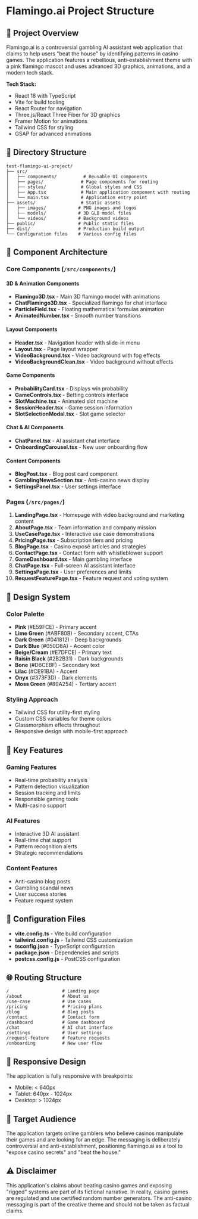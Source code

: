 # Flamingo.ai Project Structure

## 🦩 Project Overview

Flamingo.ai is a controversial gambling AI assistant web application that claims to help users "beat the house" by identifying patterns in casino games. The application features a rebellious, anti-establishment theme with a pink flamingo mascot and uses advanced 3D graphics, animations, and a modern tech stack.

**Tech Stack:**
- React 18 with TypeScript
- Vite for build tooling
- React Router for navigation
- Three.js/React Three Fiber for 3D graphics
- Framer Motion for animations
- Tailwind CSS for styling
- GSAP for advanced animations

## 📁 Directory Structure

```
test-flamingo-ui-project/
├── src/
│   ├── components/          # Reusable UI components
│   ├── pages/              # Page components for routing
│   ├── styles/             # Global styles and CSS
│   ├── App.tsx             # Main application component with routing
│   └── main.tsx            # Application entry point
├── assets/                 # Static assets
│   ├── images/            # PNG images and logos
│   ├── models/            # 3D GLB model files
│   └── videos/            # Background videos
├── public/                # Public static files
├── dist/                  # Production build output
└── Configuration files    # Various config files
```

## 🎨 Component Architecture

### Core Components (`/src/components/`)

#### 3D & Animation Components
- **Flamingo3D.tsx** - Main 3D flamingo model with animations
- **ChatFlamingo3D.tsx** - Specialized flamingo for chat interface
- **ParticleField.tsx** - Floating mathematical formulas animation
- **AnimatedNumber.tsx** - Smooth number transitions

#### Layout Components
- **Header.tsx** - Navigation header with slide-in menu
- **Layout.tsx** - Page layout wrapper
- **VideoBackground.tsx** - Video background with fog effects
- **VideoBackgroundClean.tsx** - Video background without effects

#### Game Components
- **ProbabilityCard.tsx** - Displays win probability
- **GameControls.tsx** - Betting controls interface
- **SlotMachine.tsx** - Animated slot machine
- **SessionHeader.tsx** - Game session information
- **SlotSelectionModal.tsx** - Slot game selector

#### Chat & AI Components
- **ChatPanel.tsx** - AI assistant chat interface
- **OnboardingCarousel.tsx** - New user onboarding flow

#### Content Components
- **BlogPost.tsx** - Blog post card component
- **GamblingNewsSection.tsx** - Anti-casino news display
- **SettingsPanel.tsx** - User settings interface

### Pages (`/src/pages/`)

1. **LandingPage.tsx** - Homepage with video background and marketing content
2. **AboutPage.tsx** - Team information and company mission
3. **UseCasePage.tsx** - Interactive use case demonstrations
4. **PricingPage.tsx** - Subscription tiers and pricing
5. **BlogPage.tsx** - Casino exposé articles and strategies
6. **ContactPage.tsx** - Contact form with whistleblower support
7. **GameDashboard.tsx** - Main gambling interface
8. **ChatPage.tsx** - Full-screen AI assistant interface
9. **SettingsPage.tsx** - User preferences and limits
10. **RequestFeaturePage.tsx** - Feature request and voting system

## 🎨 Design System

### Color Palette
- **Pink** (#E59FCE) - Primary accent
- **Lime Green** (#ABF80B) - Secondary accent, CTAs
- **Dark Green** (#041812) - Deep backgrounds
- **Dark Blue** (#050D8A) - Accent color
- **Beige/Cream** (#E7DFCE) - Primary text
- **Raisin Black** (#2B2B31) - Dark backgrounds
- **Bone** (#D6CEBF) - Secondary text
- **Lilac** (#CE91BA) - Accent
- **Onyx** (#373F3D) - Dark elements
- **Moss Green** (#89A254) - Tertiary accent

### Styling Approach
- Tailwind CSS for utility-first styling
- Custom CSS variables for theme colors
- Glassmorphism effects throughout
- Responsive design with mobile-first approach

## 🚀 Key Features

### Gaming Features
- Real-time probability analysis
- Pattern detection visualization
- Session tracking and limits
- Responsible gaming tools
- Multi-casino support

### AI Features
- Interactive 3D AI assistant
- Real-time chat support
- Pattern recognition alerts
- Strategic recommendations

### Content Features
- Anti-casino blog posts
- Gambling scandal news
- User success stories
- Feature request system

## 🔧 Configuration Files

- **vite.config.ts** - Vite build configuration
- **tailwind.config.js** - Tailwind CSS customization
- **tsconfig.json** - TypeScript configuration
- **package.json** - Dependencies and scripts
- **postcss.config.js** - PostCSS configuration

## 🌐 Routing Structure

```
/                    # Landing page
/about               # About us
/use-case            # Use cases
/pricing             # Pricing plans
/blog                # Blog posts
/contact             # Contact form
/dashboard           # Game dashboard
/chat                # AI chat interface
/settings            # User settings
/request-feature     # Feature requests
/onboarding          # New user flow
```

## 📱 Responsive Design

The application is fully responsive with breakpoints:
- Mobile: < 640px
- Tablet: 640px - 1024px
- Desktop: > 1024px

## 🎯 Target Audience

The application targets online gamblers who believe casinos manipulate their games and are looking for an edge. The messaging is deliberately controversial and anti-establishment, positioning flamingo.ai as a tool to "expose casino secrets" and "beat the house."

## ⚠️ Disclaimer

This application's claims about beating casino games and exposing "rigged" systems are part of its fictional narrative. In reality, casino games are regulated and use certified random number generators. The anti-casino messaging is part of the creative theme and should not be taken as factual claims.